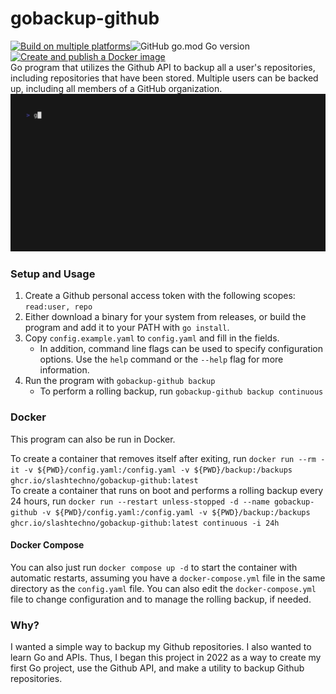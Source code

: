 # gobackup-github  
[![Build on multiple platforms](https://github.com/slashtechno/gobackup-github/actions/workflows/go-build.yml/badge.svg)](https://github.com/slashtechno/gobackup-github/actions/workflows/go-build.yml)![GitHub go.mod Go version](https://img.shields.io/github/go-mod/go-version/slashtechno/gobackup-github)[![Create and publish a Docker image](https://github.com/slashtechno/gobackup-github/actions/workflows/docker.yml/badge.svg?branch=main)](https://github.com/slashtechno/gobackup-github/actions/workflows/docker.yml)  
Go program that utilizes the Github API to backup all a user's repositories, including repositories that have been stored. Multiple users can be backed up, including all members of a GitHub organization.
![Demo](demo.gif)

### Setup and Usage
1. Create a Github personal access token with the following scopes:  `read:user, repo`  
2. Either download a binary for your system from releases, or build the program and add it to your PATH with `go install`.
3. Copy `config.example.yaml` to `config.yaml` and fill in the fields.
    - In addition, command line flags can be used to specify configuration options. Use the `help` command or the `--help` flag for more information.
4. Run the program with `gobackup-github backup` 
    - To perform a rolling backup, run `gobackup-github backup continuous`

### Docker  
This program can also be run in Docker.  
<!-- To pull the image, run `docker pull ghcr.io/slashtechno/gobackup-github:latest`   -->
To create a container that removes itself after exiting, run `docker run --rm -it -v ${PWD}/config.yaml:/config.yaml -v ${PWD}/backup:/backups ghcr.io/slashtechno/gobackup-github:latest`  
To create a container that runs on boot and performs a rolling backup every 24 hours, run `docker run --restart unless-stopped -d --name gobackup-github -v ${PWD}/config.yaml:/config.yaml -v ${PWD}/backup:/backups ghcr.io/slashtechno/gobackup-github:latest continuous -i 24h`

#### Docker Compose  
You can also just run `docker compose up -d` to start the container with automatic restarts, assuming you have a `docker-compose.yml` file in the same directory as the `config.yaml` file. You can also edit the `docker-compose.yml` file to change configuration and to manage the rolling backup, if needed.

### Why?  
I wanted a simple way to backup my Github repositories. I also wanted to learn Go and APIs. Thus, I began this project in 2022 as a way to create my first Go project, use the Github API, and make a utility to backup Github repositories.  